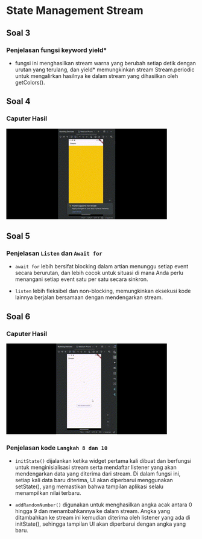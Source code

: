 # State Management Stream

## Soal 3

### Penjelasan fungsi keyword yield\*

- fungsi ini menghasilkan stream warna yang berubah setiap detik dengan urutan yang terulang, dan yield\* memungkinkan stream Stream.periodic untuk mengalirkan hasilnya ke dalam stream yang dihasilkan oleh getColors().

## Soal 4

### Caputer Hasil

![Capture Hasil Praktikum Soal 2](./assets/soal4.gif)

## Soal 5

### Penjelasan `Listen` dan `Await for`

- `await for` lebih bersifat blocking dalam artian menunggu setiap event secara berurutan, dan lebih cocok untuk situasi di mana Anda perlu menangani setiap event satu per satu secara sinkron.

- `listen` lebih fleksibel dan non-blocking, memungkinkan eksekusi kode lainnya berjalan bersamaan dengan mendengarkan stream.

## Soal 6

### Caputer Hasil

![Capture Hasil Praktikum Soal 2](./assets/soal6.gif)

### Penjelasan kode `Langkah 8 dan 10`

- `initState()` dijalankan ketika widget pertama kali dibuat dan berfungsi untuk menginisialisasi stream serta mendaftar listener yang akan mendengarkan data yang diterima dari stream. Di dalam fungsi ini, setiap kali data baru diterima, UI akan diperbarui menggunakan setState(), yang memastikan bahwa tampilan aplikasi selalu menampilkan nilai terbaru.

- `addRandomNumber()` digunakan untuk menghasilkan angka acak antara 0 hingga 9 dan menambahkannya ke dalam stream. Angka yang ditambahkan ke stream ini kemudian diterima oleh listener yang ada di initState(), sehingga tampilan UI akan diperbarui dengan angka yang baru.